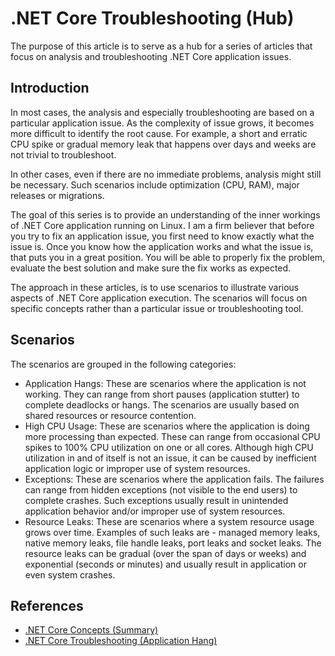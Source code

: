 # .NET Core Troubleshooting (Hub)

The purpose of this article is to serve as a hub for a series of articles that focus on analysis and troubleshooting .NET Core application issues.

## Introduction

In most cases, the analysis and especially troubleshooting are based on a particular application issue. As the complexity of issue grows, it becomes more difficult to identify the root cause. For example, a short and erratic CPU spike or gradual memory leak that happens over days and weeks are not trivial to troubleshoot.

In other cases, even if there are no immediate problems, analysis might still be necessary. Such scenarios include optimization (CPU, RAM), major releases or migrations.

The goal of this series is to provide an understanding of the inner workings of .NET Core application running on Linux. I am a firm believer that before you try to fix an application issue, you first need to know exactly what the issue is. Once you know how the application works and what the issue is, that puts you in a great position. You will be able to properly fix the problem, evaluate the best solution and make sure the fix works as expected.

The approach in these articles, is to use scenarios to illustrate various aspects of .NET Core application execution. The scenarios will focus on specific concepts rather than a particular issue or troubleshooting tool.

## Scenarios

The scenarios are grouped in the following categories:

* Application Hangs: These are scenarios where the application is not working. They can range from short pauses (application stutter) to complete deadlocks or hangs. The scenarios are usually based on shared resources or resource contention.
* High CPU Usage: These are scenarios where the application is doing more processing than expected. These can range from occasional CPU spikes to 100% CPU utilization on one or all cores. Although high CPU utilization in and of itself is not an issue, it can be caused by inefficient application logic or improper use of system resources.
* Exceptions: These are scenarios where the application fails. The failures can range from hidden exceptions (not visible to the end users) to complete crashes. Such exceptions usually result in unintended application behavior and/or improper use of system resources.
* Resource Leaks: These are scenarios where a system resource usage grows over time. Examples of such leaks are - managed memory leaks, native memory leaks, file handle leaks, port leaks and socket leaks. The resource leaks can be gradual (over the span of days or weeks) and exponential (seconds or minutes) and usually result in application or even system crashes.

## References

* [.NET Core Concepts (Summary)](/Resources/Articles/Concepts/.NET%20Core%20Concepts%20(Summary).md)
* [.NET Core Troubleshooting (Application Hang)](/Resources/Articles/Troubleshooting/.NET%20Core%20Troubleshooting%20(Application%20Hang).md)

<!--- Category = Tags = .NET Core, .NET Troubleshooting, .NET Analysis, Linux --->